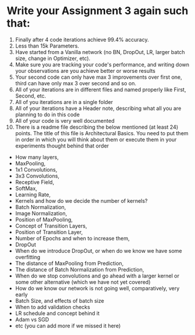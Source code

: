 # Write your Assignment 3 again such that:

1. Finally after 4 code iterations achieve 99.4% accuracy.
2. Less than 15k Parameters.
3. Have started from a Vanilla network (no BN, DropOut, LR, larger batch size, change in Optimizer, etc).
4. Make sure you are tracking your code's performance, and writing down your observations are you achieve better or worse results
5. Your second code can only have max 3 improvements over first one, third can have only max 3 over second and so on. 
6. All of your iterations are in different files and named properly like First, Second, etc.
7. All of you iterations are in a single folder
8. All of your iterations have a Header note, describing what all you are planning to do in this code
19. All of your code is very well documented
20. There is a readme file describing the below mentioned (at least 24) points. The title of this file is Architectural Basics. You need to put them in order in which you will think about them or execute them in your experiments thought behind that order

- How many layers,
- MaxPooling,
- 1x1 Convolutions,
- 3x3 Convolutions,
- Receptive Field,
- SoftMax,
- Learning Rate,
- Kernels and how do we decide the number of kernels?
- Batch Normalization,
- Image Normalization,
- Position of MaxPooling,
- Concept of Transition Layers,
- Position of Transition Layer,
- Number of Epochs and when to increase them,
- DropOut
- When do we introduce DropOut, or when do we know we have some overfitting
- The distance of MaxPooling from Prediction,
- The distance of Batch Normalization from Prediction,
- When do we stop convolutions and go ahead with a larger kernel or some other alternative (which we have not yet covered)
- How do we know our network is not going well, comparatively, very early
- Batch Size, and effects of batch size
- When to add validation checks
- LR schedule and concept behind it
- Adam vs SGD
- etc (you can add more if we missed it here)
